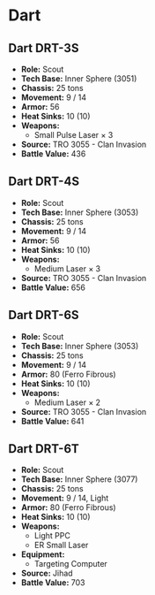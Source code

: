# Dart
## Dart DRT-3S
- **Role:** Scout
- **Tech Base:** Inner Sphere (3051)
- **Chassis:** 25 tons
- **Movement:** 9 / 14
- **Armor:** 56
- **Heat Sinks:** 10 (10)
- **Weapons:**
  - Small Pulse Laser × 3
- **Source:** TRO 3055 - Clan Invasion
- **Battle Value:** 436

## Dart DRT-4S
- **Role:** Scout
- **Tech Base:** Inner Sphere (3053)
- **Chassis:** 25 tons
- **Movement:** 9 / 14
- **Armor:** 56
- **Heat Sinks:** 10 (10)
- **Weapons:**
  - Medium Laser × 3
- **Source:** TRO 3055 - Clan Invasion
- **Battle Value:** 656

## Dart DRT-6S
- **Role:** Scout
- **Tech Base:** Inner Sphere (3053)
- **Chassis:** 25 tons
- **Movement:** 9 / 14
- **Armor:** 80 (Ferro Fibrous)
- **Heat Sinks:** 10 (10)
- **Weapons:**
  - Medium Laser × 2
- **Source:** TRO 3055 - Clan Invasion
- **Battle Value:** 641

## Dart DRT-6T
- **Role:** Scout
- **Tech Base:** Inner Sphere (3077)
- **Chassis:** 25 tons
- **Movement:** 9 / 14, Light
- **Armor:** 80 (Ferro Fibrous)
- **Heat Sinks:** 10 (10)
- **Weapons:**
  - Light PPC
  - ER Small Laser
- **Equipment:**
  - Targeting Computer
- **Source:** Jihad
- **Battle Value:** 703

